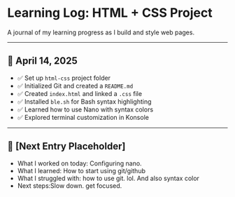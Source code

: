 # Learning Log: HTML + CSS Project

A journal of my learning progress as I build and style web pages.

---

## 📅 April 14, 2025

- ✅ Set up `html-css` project folder
- ✅ Initialized Git and created a `README.md`
- ✅ Created `index.html` and linked a `.css` file
- ✅ Installed `ble.sh` for Bash syntax highlighting
- ✅ Learned how to use Nano with syntax colors
- ✅ Explored terminal customization in Konsole

---

## 📅 [Next Entry Placeholder]

- What I worked on today: Configuring nano.
- What I learned: How to start using git/github
- What I struggled with: how to use git. lol. And also syntax color 
- Next steps:Slow down. get focused.


